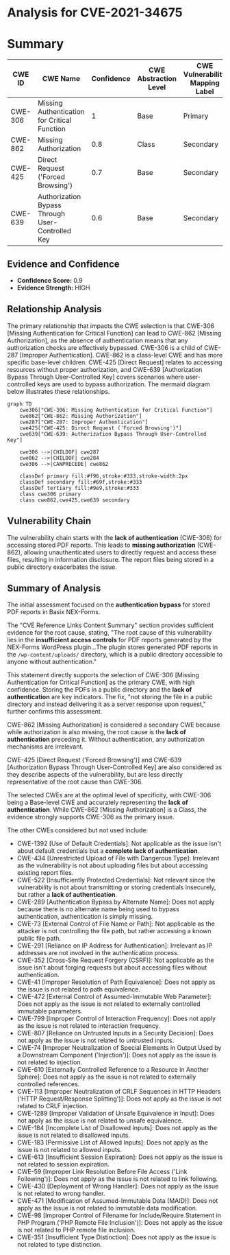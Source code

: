 # Analysis for CVE-2021-34675

# Summary
| CWE ID    | CWE Name                                                                        | Confidence | CWE Abstraction Level | CWE Vulnerability Mapping Label | CWE-Vulnerability Mapping Notes |
| --------- | ------------------------------------------------------------------------------- | ---------- | ----------------------- | ------------------------------- | ------------------------------- |
| CWE-306   | Missing Authentication for Critical Function                                    | 1          | Base                    | Primary                         | Allowed                       |
| CWE-862   | Missing Authorization                                                           | 0.8        | Class                   | Secondary                       | Allowed-with-Review           |
| CWE-425   | Direct Request ('Forced Browsing')                                              | 0.7        | Base                    | Secondary                       | Allowed                       |
| CWE-639   | Authorization Bypass Through User-Controlled Key                                | 0.6        | Base                    | Secondary                       | Allowed                       |

## Evidence and Confidence

*   **Confidence Score:** 0.9
*   **Evidence Strength:** HIGH

## Relationship Analysis

The primary relationship that impacts the CWE selection is that CWE-306 [Missing Authentication for Critical Function] can lead to CWE-862 [Missing Authorization], as the absence of authentication means that any authorization checks are effectively bypassed. CWE-306 is a child of CWE-287 [Improper Authentication]. CWE-862 is a class-level CWE and has more specific base-level children. CWE-425 [Direct Request] relates to accessing resources without proper authorization, and CWE-639 [Authorization Bypass Through User-Controlled Key] covers scenarios where user-controlled keys are used to bypass authorization. The mermaid diagram below illustrates these relationships.

```mermaid
graph TD
    cwe306["CWE-306: Missing Authentication for Critical Function"]
    cwe862["CWE-862: Missing Authorization"]
    cwe287["CWE-287: Improper Authentication"]
    cwe425["CWE-425: Direct Request ('Forced Browsing')"]
    cwe639["CWE-639: Authorization Bypass Through User-Controlled Key"]

    cwe306 -->|CHILDOF| cwe287
    cwe862 -->|CHILDOF| cwe284
    cwe306 -->|CANPRECEDE| cwe862
    
    classDef primary fill:#f96,stroke:#333,stroke-width:2px
    classDef secondary fill:#69f,stroke:#333
    classDef tertiary fill:#9e9,stroke:#333
    class cwe306 primary
    class cwe862,cwe425,cwe639 secondary
```

## Vulnerability Chain

The vulnerability chain starts with the **lack of authentication** (CWE-306) for accessing stored PDF reports. This leads to **missing authorization** (CWE-862), allowing unauthenticated users to directly request and access these files, resulting in information disclosure. The report files being stored in a public directory exacerbates the issue.

## Summary of Analysis

The initial assessment focused on the **authentication bypass** for stored PDF reports in Basix NEX-Forms.

The "CVE Reference Links Content Summary" section provides sufficient evidence for the root cause, stating, "The root cause of this vulnerability lies in the **insufficient access controls** for PDF reports generated by the NEX-Forms WordPress plugin...The plugin stores generated PDF reports in the `/wp-content/uploads/` directory, which is a public directory accessible to anyone without authentication."

This statement directly supports the selection of CWE-306 [Missing Authentication for Critical Function] as the primary CWE, with high confidence. Storing the PDFs in a public directory and the **lack of authentication** are key indicators. The fix, "not storing the file in a public directory and instead delivering it as a server response upon request," further confirms this assessment.

CWE-862 [Missing Authorization] is considered a secondary CWE because while authorization is also missing, the root cause is the **lack of authentication** preceding it. Without authentication, any authorization mechanisms are irrelevant.

CWE-425 [Direct Request ('Forced Browsing')] and CWE-639 [Authorization Bypass Through User-Controlled Key] are also considered as they describe aspects of the vulnerability, but are less directly representative of the root cause than CWE-306.

The selected CWEs are at the optimal level of specificity, with CWE-306 being a Base-level CWE and accurately representing the **lack of authentication**. While CWE-862 [Missing Authorization] is a Class, the evidence strongly supports CWE-306 as the primary issue.

The other CWEs considered but not used include:

*   CWE-1392 [Use of Default Credentials]: Not applicable as the issue isn't about default credentials but a **complete lack of authentication**.
*   CWE-434 [Unrestricted Upload of File with Dangerous Type]: Irrelevant as the vulnerability is not about uploading files but about accessing existing report files.
*   CWE-522 [Insufficiently Protected Credentials]: Not relevant since the vulnerability is not about transmitting or storing credentials insecurely, but rather a **lack of authentication**.
*   CWE-289 [Authentication Bypass by Alternate Name]: Does not apply because there is no alternate name being used to bypass authentication, authentication is simply missing.
*   CWE-73 [External Control of File Name or Path]: Not applicable as the attacker is not controlling the file path, but rather accessing a known public file path.
*   CWE-291 [Reliance on IP Address for Authentication]: Irrelevant as IP addresses are not involved in the authentication process.
*   CWE-352 [Cross-Site Request Forgery (CSRF)]: Not applicable as the issue isn't about forging requests but about accessing files without authentication.
*   CWE-41 [Improper Resolution of Path Equivalence]: Does not apply as the issue is not related to path equivalence.
*   CWE-472 [External Control of Assumed-Immutable Web Parameter]: Does not apply as the issue is not related to externally controlled immutable parameters.
*   CWE-799 [Improper Control of Interaction Frequency]: Does not apply as the issue is not related to interaction frequency.
*   CWE-807 [Reliance on Untrusted Inputs in a Security Decision]: Does not apply as the issue is not related to untrusted inputs.
*   CWE-74 [Improper Neutralization of Special Elements in Output Used by a Downstream Component ('Injection')]: Does not apply as the issue is not related to injection.
*   CWE-610 [Externally Controlled Reference to a Resource in Another Sphere]: Does not apply as the issue is not related to externally controlled references.
*   CWE-113 [Improper Neutralization of CRLF Sequences in HTTP Headers ('HTTP Request/Response Splitting')]: Does not apply as the issue is not related to CRLF injection.
*   CWE-1289 [Improper Validation of Unsafe Equivalence in Input]: Does not apply as the issue is not related to unsafe equivalence.
*   CWE-184 [Incomplete List of Disallowed Inputs]: Does not apply as the issue is not related to disallowed inputs.
*   CWE-183 [Permissive List of Allowed Inputs]: Does not apply as the issue is not related to allowed inputs.
*   CWE-613 [Insufficient Session Expiration]: Does not apply as the issue is not related to session expiration.
*   CWE-59 [Improper Link Resolution Before File Access ('Link Following')]: Does not apply as the issue is not related to link following.
*   CWE-430 [Deployment of Wrong Handler]: Does not apply as the issue is not related to wrong handler.
*   CWE-471 [Modification of Assumed-Immutable Data (MAID)]: Does not apply as the issue is not related to immutable data modification.
*   CWE-98 [Improper Control of Filename for Include/Require Statement in PHP Program ('PHP Remote File Inclusion')]: Does not apply as the issue is not related to PHP remote file inclusion.
*   CWE-351 [Insufficient Type Distinction]: Does not apply as the issue is not related to type distinction.
